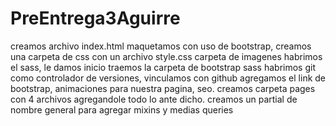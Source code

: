 # PreEntrega3Aguirre
creamos archivo index.html maquetamos con uso de bootstrap, 
creamos una carpeta de css con un archivo style.css
carpeta de imagenes
habrimos el sass, le damos inicio
traemos la carpeta de bootstrap sass 
habrimos git como controlador de versiones, vinculamos con github
agregamos el link de bootstrap, animaciones para nuestra pagina, seo.
creamos carpeta pages con 4 archivos agregandole todo lo ante dicho.
creamos un partial de nombre general para agregar mixins y medias queries
